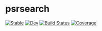 # psrsearch

[![Stable](https://img.shields.io/badge/docs-stable-blue.svg)](https://matteobachetti.github.io/psrsearch.jl/stable)
[![Dev](https://img.shields.io/badge/docs-dev-blue.svg)](https://matteobachetti.github.io/psrsearch.jl/dev)
[![Build Status](https://github.com/matteobachetti/psrsearch.jl/workflows/CI/badge.svg)](https://github.com/matteobachetti/psrsearch.jl/actions)
[![Coverage](https://codecov.io/gh/matteobachetti/psrsearch.jl/branch/master/graph/badge.svg)](https://codecov.io/gh/matteobachetti/psrsearch.jl)
